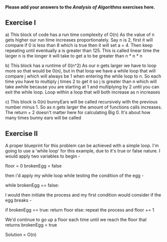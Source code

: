 #### Please add your answers to the ***Analysis of  Algorithms*** exercises here.

## Exercise I

a) This block of code has a run time complexity of O(n)
     As the value of n gets higher our run time increases proportionately. Say n is 2, first it will compare if 0 is less than 8 which is true then it will set a = 4.
     Then keep repeating until eventually a is greater than 125. This is called linear time the larger n is the longer it will take to get a to be greater than n * n * n 

b) This block has a runtime of 0(n^2)
    As our n gets larger we have to loop more so that would be 0(n),
    but in that loop we have a while loop that will compare j which will always be 1 when entering the while loop to n. 
    So each time you have to multiply j times 2 to get it so j is greater than n which will take awhile because you are starting at 1 and multiplying by 2 until you can exit the while loop. 
    Loop within a loop that will both increase as n increases


c) This block is 0(n)
    bunnyEars will be called recursively with the previous number minus 1. 
    So as n gets larger the amount of functions calls increases. 
    The return + 2 doesn't matter here for calculating Big 0. 
    It's about how many times bunny ears will be called

## Exercise II
A proper blueprint for this problem can be achieved with a simple loop. 
I'm going to use a 'while loop' for this example, due to it's true or false nature.
I would apply two variables to begin -

floor = 0 brokenEgg = false

then i'd apply my while loop while testing the condition of the egg -

while brokenEgg == false:

I would then initiate the process and my first condition would consider if the egg breaks -

if brokenEgg == true: return floor else: repeat the process and floor += 1

We'd continue to go up a floor each time until we reach the floor that returns brokenEgg = true

Solution = O(n)

